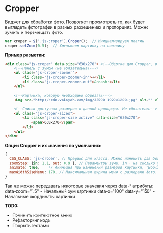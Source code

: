 Cropper
=======

Виджет для обработки фото.
Позволяет просмотреть то, как будет выглядеть фотографии в разных разрешениях и пропорциях.
Можно зумить и перемещать фото.

```javascript
var croper = $('.js-croper').Croper();  // Инициализируем плагин
croper.setZoom(0.5);  // Уменьшаем картинку на половину
```
**Пример разметки:**
```html
<div class="js-croper" data-size="630x270"> <!--Обертка для Cropper, в ней указываются размеры видимой области--->
    <!--Панель с зумом (не обязательна)--->
    <ul class="js-croper-zoomer">
        <li class="js-croper-zoomer-in">+</li>
        <li class="js-croper-zoomer-out">&ndash;</li>
    </ul>
    
    <!--Картинка, которую необходимо обрезать--->
    <img src="http://cdn.voboyah.com/img/33590-1920x1200.jpg" alt="" class="js-croper-image">
    
    <!--Список доступных размеров в данной пропорции. Не обязателен-->
    <ul class="js-croper-sizes">
        <li class="js-croper-size active" data-size="630x270">
            <span>630x270</span>
        </li>
    </ul>
</div>

```

**Опции Cropper и их значения по умолчанию:**

```javascript
{
  CSS_CLASS: 'js-croper', // Префикс для класса. Можно изменить для более удобной работы с  версткой
  zoomStep: {in: 1.1, out: 0.9 }, // Параментры зума. in - на сколько увеличивем, out - на сколько уменьшаем
  animate: true,    // Анимация при изменении размеров картинки, {Boolian} или {Function} в функцию передаются $crope - область в кторой лежит канвас, $canvas
  maxWidthSizeMenu: 170, // Максимальная ширина меню с размерами фото. Когда Cropper станет меньше этого размера, меню скроется
}
```
Так же можно передавать некоторые значения через data-* атрибуты:
data-zoom="1.5" - Начальный зум картинки
data-x="100" data-y="150" - Начальные координаты картинки




**TODO:**
 - Починить контекстное меню
 - Рефакторинг кода
 - Покрыть тестами

